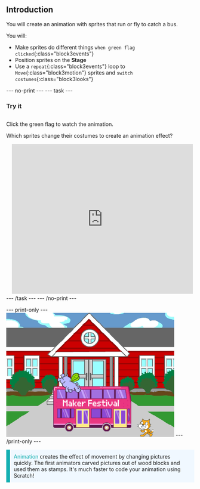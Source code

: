 ## Introduction

You will create an animation with sprites that run or fly to catch a bus. 

You will:
+ Make sprites do different things `when green flag clicked`{:class="block3events"}
+ Position sprites on the **Stage**
+ Use a `repeat`{:class="block3events"} loop to `Move`{:class="block3motion"} sprites and `switch costumes`{:class="block3looks"}

--- no-print ---
--- task ---
### Try it
<div style="display: flex; flex-wrap: wrap">
<div style="flex-basis: 200px; flex-grow: 1">  

Click the green flag to watch the animation. 

Which sprites change their costumes to create an animation effect?
</div>
<div class="scratch-preview" style="margin-left: 15px;">
  <iframe allowtransparency="true" width="485" height="402" src="https://scratch.mit.edu/projects/embed/486719199/?autostart=false" frameborder="0"></iframe>
</div>
</div>
--- /task ---
--- /no-print ---

--- print-only ---
![Complete project](images/showcase_static.png)
--- /print-only ---

<p style="border-left: solid; border-width:10px; border-color: #0faeb0; background-color: aliceblue; padding: 10px;">
<span style="color: #0faeb0">Animation</span> creates the effect of movement by changing pictures quickly. The first animators carved pictures out of wood blocks and used them as stamps. It's much faster to code your animation using Scratch!
</p>